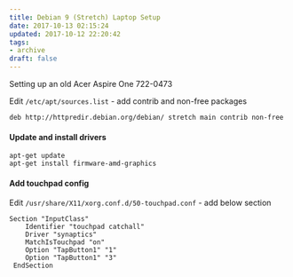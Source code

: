 ```yaml
---
title: Debian 9 (Stretch) Laptop Setup
date: 2017-10-13 02:15:24
updated: 2017-10-12 22:20:42
tags:
- archive
draft: false
---
```


Setting up an old Acer Aspire One 722-0473

Edit `/etc/apt/sources.list` - add contrib and non-free packages

    deb http://httpredir.debian.org/debian/ stretch main contrib non-free

#### Update and install drivers

    apt-get update
    apt-get install firmware-amd-graphics

#### Add touchpad config

Edit `/usr/share/X11/xorg.conf.d/50-touchpad.conf` - add below section

    Section "InputClass"
	    Identifier "touchpad catchall"
	    Driver "synaptics"
	    MatchIsTouchpad "on"
	    Option "TapButton1" "1"
	    Option "TapButton1" "3"
     EndSection
